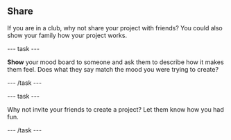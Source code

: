 ## Share

If you are in a club, why not share your project with friends? You could also show your family how your project works.

--- task ---

**Show** your mood board to someone and ask them to describe how it makes them feel. Does what they say match the mood you were trying to create? 

--- /task ---

--- task ---

Why not invite your friends to create a project? Let them know how you had fun.

--- /task ---
